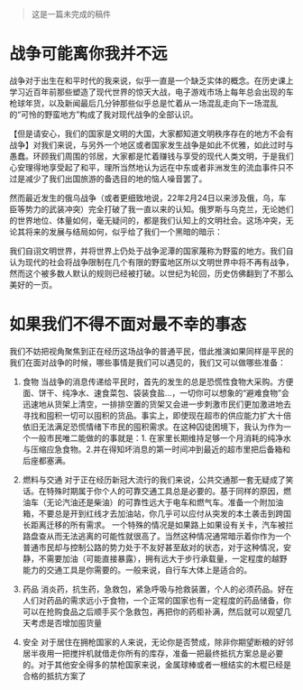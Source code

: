 > 这是一篇未完成的稿件

# 战争可能离你我并不远
战争对于出生在和平时代的我来说，似乎一直是一个缺乏实体的概念。在历史课上学习近百年前那些塑造了现代世界的惊天大战，电子游戏市场上每年总会出现的车枪球年货，以及新闻最后几分钟那些似乎总是忙着从一场混乱走向下一场混乱的“可怜的野蛮地方”构成了我对现代战争的全部认识。
 
【但是请安心，我们的国家是文明的大国，大家都知道文明秩序存在的地方不会有战争】对我们来说，与另外一个地区或者国家发生战争是如此不优雅，如此过时与愚蠢。环顾我们周围的邻居，大家都是忙着赚钱与享受的现代人类文明，于是我们心安理得地享受起了和平，理所当然地认为远在中东或者非洲发生的流血事件只不过是减少了我们出国旅游的备选目的地的恼人噪音罢了。
 
然而最近发生的俄乌战争（或者更细致地说，22年2月24日以来涉及俄，乌，车臣等势力的武装冲突）完全打破了我一直以来的认知。俄罗斯与乌克兰，无论她们的世界地位、体量如何，毫无疑问的，都是我们认知上的文明社会。这场冲突，无论其将来的发展与结局如何，似乎给了我们一个黑暗的暗示：
 
我们自诩文明世界，并将世界上仍处于战争泥潭的国家蔑称为野蛮的地方。我们自认为现代的社会将战争限制在几个有限的野蛮地区所以文明世界中将不再有战争，然而这个被多数人默认的规则已经被打破。以世纪为轮回，历史仿佛翻到了不那么美好的一页。
 
# 如果我们不得不面对最不幸的事态
我们不妨把视角聚焦到正在经历这场战争的普通平民，借此推演如果同样是平民的我们在面对战争的时候，哪些事情是我们可以遇见的，我们又可以做哪些准备：
1. 食物
当战争的消息传递给平民时，首先的发生的总是恐慌性食物大采购。方便面、饼干、纯净水、速食菜包、袋装食盐...，一切你可以想象的“避难食物”会迅速地从货架上清空，一排排空置的货架又会进一步刺激市民们更加激进地去寻找和囤积一切可以囤积的货品。事实上，即使现在超市的供应能力扩大十倍依旧无法满足恐慌情绪下市民的囤积需求。在这种囚徒困境下，我认为作为一个一般市民唯二能做的的事就是：1. 在家里长期维持足够一个月消耗的纯净水与压缩应急食物。2.并在得知坏消息的第一时间冲到最近的超市里把后备箱和后座都塞满。

2. 燃料与交通
对于正在经历新冠大流行的我们来说，公共交通那一套无疑成了笑话。在特殊时期属于你个人的可靠交通工具总是必要的。基于同样的原因，燃油车（无论汽油还是柴油）的可靠性远大于电车和燃气车。准备一个附加油箱，不要总是开到红线才去加油站，你几乎可以应付从突发的本土袭击到跨国长距离迁移的所有需求。
一个特殊的情况是如果路上如果设有关卡，汽车被拦路盘查从而无法逃离的可能性就很高了。当然这种情况通常暗示着你作为一个普通市民却与控制公路的势力处于不友好甚至敌对的状态，对于这种情况，安静，不需要加油（可能直接暴露），拥有远大于步行承载量，一定程度的越野能力的交通工具是你需要的。一般来说，自行车大体上是适合的。

3. 药品
消炎药，抗生药，急救包，紧急呼吸与抢救装置，个人的必须药品。好在人们对药品的需求远小于食物，一个正常的国家也有一定程度的药品储备，你可以在抢购食品之后顺手买个急救包，再把你的药柜补满，然后就可以观望几天考虑是否增加囤货量

4. 安全
对于居住在拥枪国家的人来说，无论你是否赞成，除非你期望断粮的好邻居半夜用一把搅拌机就借走你所有的库存，准备一把最终抵抗方案总是必要的。对于其他安全得多的禁枪国家来说，金属球棒或者一根结实的木棍已经是合格的抵抗方案了
